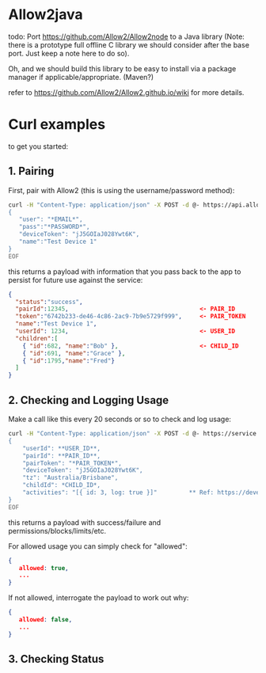 # Allow2java

todo: Port https://github.com/Allow2/Allow2node to a Java library
(Note: there is a prototype full offline C library we should consider after the base port. Just keep a note here to do so).

Oh, and we should build this library to be easy to install via a package manager if applicable/appropriate. (Maven?)

refer to https://github.com/Allow2/Allow2.github.io/wiki for more details.

# Curl examples

to get you started:

## 1. Pairing

First, pair with Allow2 (this is using the username/password method):

```sh
curl -H "Content-Type: application/json" -X POST -d @- https://api.allow2.com/api/pairDevice << EOF
{
   "user": "*EMAIL*",
   "pass":"*PASSWORD*",
   "deviceToken": "jJ5GOIaJ028Ywt6K",
   "name":"Test Device 1"
}
EOF
```

this returns a payload with information that you pass back to the app to persist for future use against the service:
```json
{
  "status":"success",
  "pairId":12345,                                     <- PAIR_ID
  "token":"6742b233-de46-4c86-2ac9-7b9e5729f999",     <- PAIR_TOKEN
  "name":"Test Device 1",
  "userId": 1234,                                     <- USER_ID
  "children":[
    { "id":682, "name":"Bob" },                       <- CHILD_ID
    { "id":691, "name":"Grace" },
    { "id":1795,"name":"Fred"}
  ]
}
```

## 2. Checking and Logging Usage

Make a call like this every 20 seconds or so to check and log usage:

```sh
curl -H "Content-Type: application/json" -X POST -d @- https://service.allow2.com/serviceapi/check << EOF
{
    "userId": **USER_ID**,
    "pairId": **PAIR_ID**,
    "pairToken": "*PAIR_TOKEN*",
    "deviceToken": "jJ5GOIaJ028Ywt6K",
    "tz": "Australia/Brisbane",
    "childId": *CHILD_ID*,
    "activities": "[{ id: 3, log: true }]"         ** Ref: https://developer.allow2.com/ltr/activities
}
EOF
```

this returns a payload with success/failure and permissions/blocks/limits/etc.

For allowed usage you can simply check for "allowed":
```json
{
   allowed: true,
   ...
}
```

If not allowed, interrogate the payload to work out why:
```json
{
   allowed: false,
   ...
}
```

## 3. Checking Status


